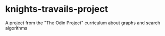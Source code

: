 # knights-travails-project
A project from the "The Odin Project" curriculum about graphs and search algorithms
